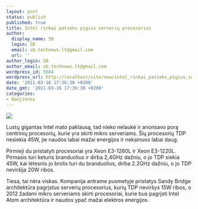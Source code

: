 ```yaml
---
layout: post
status: publish
published: true
title: Intel rinkai patieks pigius serverių procesorius
author:
  display_name: SB
  login: SB
  email: sb.technews.lt@gmail.com
  url: ''
author_login: SB
author_email: sb.technews.lt@gmail.com
wordpress_id: 5684
wordpress_url: http://localhost/site/new/intel_rinkai_patieks_pigius_serveriu_procesorius/
date: '2011-03-16 17:36:30 +0200'
date_gmt: '2011-03-16 17:36:30 +0200'
categories:
- Naujienos
---
```

<div class="imgright"><img src="http://technews.lt/upload/xeon-new-logo.jpg"  /></div>
<p>Lustų gigantas Intel mato paklausą, tad nieko nelaukė ir anonsavo porą centrinių procesorių, kurie yra skirti mikro serveriams. Šių procesorių TDP nesiekia 45W, jie naudos labai mažai energijos ir nekainuos labai daug.</p>
<p>Pirmieji du pristatyti procesoriai yra Xeon E3-1260L ir Xeon E3-1220L. Pirmasis turi keturis branduolius ir dirba 2,4GHz dažniu, o jo TDP siekia 45W, kai lėtesnis jo brolis turi du branduolius, dirba 2.2GHz dažniu, o jo TDP neviršija 20W ribos.</p>
<p>Tiesa, tai nėra viskas. Kompanija antrame pusmetyje pristatys Sandy Bridge architektūra pagrįstus serverių procesorius, kurių TDP neviršys 15W ribos, o 2012 žadami mikro serveriams skirti procesoriai, kurie bus pagrįsti Intel Atom architektūra ir naudos ypač mažai elektros energijos.<br /></p>
